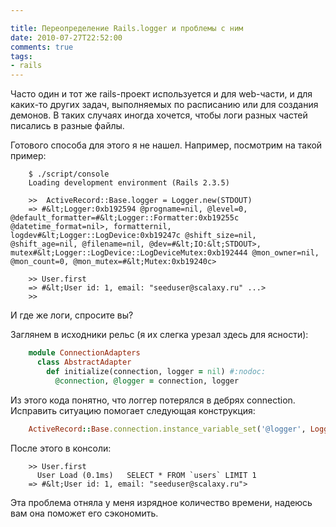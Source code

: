 ```yaml
---

title: Переопределение Rails.logger и проблемы с ним 
date: 2010-07-27T22:52:00
comments: true
tags: 
- rails
---
```

Часто один и тот же rails-проект используется и для web-части, и для каких-то других задач, выполняемых по расписанию
или для создания демонов. В таких случаях иногда хочется, чтобы логи разных частей писались в разные файлы.

Готового способа для этого я не нашел. Например, посмотрим на такой пример:

```
    $ ./script/console 
    Loading development environment (Rails 2.3.5)

    >>  ActiveRecord::Base.logger = Logger.new(STDOUT)
    => #&lt;Logger:0xb192594 @progname=nil, @level=0, @default_formatter=#&lt;Logger::Formatter:0xb19255c @datetime_format=nil>, formatternil, logdev#&lt;Logger::LogDevice:0xb19247c @shift_size=nil, @shift_age=nil, @filename=nil, @dev=#&lt;IO:&lt;STDOUT>, mutex#&lt;Logger::LogDevice::LogDeviceMutex:0xb192444 @mon_owner=nil, @mon_count=0, @mon_mutex=#&lt;Mutex:0xb19240c>

    >> User.first
    => #&lt;User id: 1, email: "seeduser@scalaxy.ru" ...>
    >> 
```

И где же логи, спросите вы?

Заглянем в исходники рельс (я их слегка урезал здесь для ясности):

``` ruby
    module ConnectionAdapters
      class AbstractAdapter
        def initialize(connection, logger = nil) #:nodoc:
          @connection, @logger = connection, logger
```

Из этого кода понятно, что логгер потерялся в дебрях connection. Исправить ситуацию помогает следующая конструкция:

``` ruby
    ActiveRecord::Base.connection.instance_variable_set('@logger', Logger.new(STDOUT))
```

После этого в консоли:

```
    >> User.first
      User Load (0.1ms)   SELECT * FROM `users` LIMIT 1
    => #&lt;User id: 1, email: "seeduser@scalaxy.ru">
```

Эта проблема отняла у меня изрядное количество времени, надеюсь вам она поможет его сэкономить.
